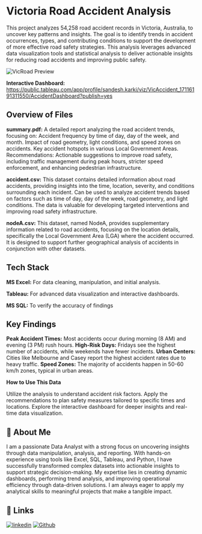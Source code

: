 
#  Victoria Road Accident Analysis

This project analyzes 54,258 road accident records in Victoria, Australia, to uncover key patterns and insights. The goal is to identify trends in accident occurrences, types, and contributing conditions to support the development of more effective road safety strategies. This analysis leverages advanced data visualization tools and statistical analysis to deliver actionable insights for reducing road accidents and improving public safety.

![VicRoad Preview](https://i.giphy.com/media/v1.Y2lkPTc5MGI3NjExbDNsdXhkNGdyaGY1a3lqNjVhNTVydTc5eDZ5NnF1Z2NmYjc1Y2xmayZlcD12MV9pbnRlcm5hbF9naWZfYnlfaWQmY3Q9Zw/qMYlSqTmiTdD0sVCbx/giphy.gif)

**Interactive Dashboard:** https://public.tableau.com/app/profile/sandesh.karki/viz/VicAccident_17116191311550/AccidentDashboard?publish=yes

## Overview of Files
**summary.pdf:** A detailed report analyzing the road accident trends, focusing on:
Accident frequency by time of day, day of the week, and month.
Impact of road geometry, light conditions, and speed zones on accidents.
Key accident hotspots in various Local Government Areas.
Recommendations: Actionable suggestions to improve road safety, including traffic management during peak hours, stricter speed enforcement, and enhancing pedestrian infrastructure.

**accident.csv:** This dataset contains detailed information about road accidents, providing insights into the time, location, severity, and conditions surrounding each incident. Can be used to analyze accident trends based on factors such as time of day, day of the week, road geometry, and light conditions. The data is valuable for developing targeted interventions and improving road safety infrastructure.

**nodeA.csv:** This dataset, named NodeA, provides supplementary information related to road accidents, focusing on the location details, specifically the Local Government Area (LGA) where the accident occurred. It is designed to support further geographical analysis of accidents in conjunction with other datasets.

## Tech Stack

**MS Excel:** For data cleaning, manipulation, and initial analysis.

**Tableau:** For advanced data visualization and interactive dashboards.

**MS SQL:** To verify the accuracy of findings




## Key Findings
**Peak Accident Times:** Most accidents occur during morning (8 AM) and evening (3 PM) rush hours.
**High-Risk Days:** Fridays see the highest number of accidents, while weekends have fewer incidents.
**Urban Centers:** Cities like Melbourne and Casey report the highest accident rates due to heavy traffic.
**Speed Zones:** The majority of accidents happen in 50-60 km/h zones, typical in urban areas.

**How to Use This Data**

Utilize the analysis to understand accident risk factors.
Apply the recommendations to plan safety measures tailored to specific times and locations.
Explore the interactive dashboard for deeper insights and real-time data visualization.


## 🚀 About Me
I am a passionate Data Analyst with a strong focus on uncovering insights through data manipulation, analysis, and reporting. With hands-on experience using tools like Excel, SQL, Tableau, and Python, I have successfully transformed complex datasets into actionable insights to support strategic decision-making. My expertise lies in creating dynamic dashboards, performing trend analysis, and improving operational efficiency through data-driven solutions. I am always eager to apply my analytical skills to meaningful projects that make a tangible impact.

## 🔗 Links
[![linkedin](https://img.shields.io/badge/linkedin-0A66C2?style=for-the-badge&logo=linkedin&logoColor=white)](https://linkedin.com/in/sandeshkrk)
[![Github](https://img.shields.io/badge/my_portfolio-000?style=for-the-badge&logo=ko-fi&logoColor=white)](https://github.com/deesk)